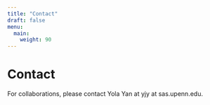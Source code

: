 ```yaml
---
title: "Contact"
draft: false
menu:
  main:
    weight: 90
---
```


# Contact

For collaborations, please contact Yola Yan at yjy at sas.upenn.edu. 

<!-- [Open an issue](https://github.com/filipecarneiro/hugo-bootstrap-theme/issues/new) on GitHub. -->
